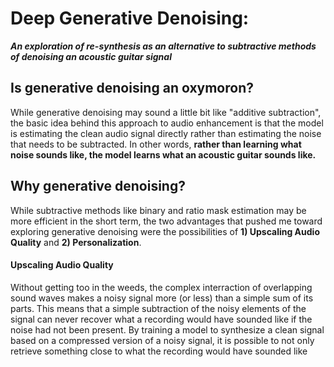 # Deep Generative Denoising: 
***An exploration of re-synthesis as an alternative to subtractive methods of denoising an acoustic guitar signal***

## Is generative denoising an oxymoron?
While generative denoising may sound a little bit like "additive subtraction", the basic idea behind this approach to audio enhancement is that the model is estimating the clean audio signal directly rather than estimating the noise that needs to be subtracted. In other words, **rather than learning what noise sounds like, the model learns what an acoustic guitar sounds like.** 

## Why generative denoising?
While subtractive methods like binary and ratio mask estimation may be more efficient in the short term, the two advantages that pushed me toward exploring generative denoising were the possibilities of **1) Upscaling Audio Quality** and **2) Personalization**. 

#### Upscaling Audio Quality
Without getting too in the weeds, the complex interraction of overlapping sound waves makes a noisy signal more (or less) than a simple sum of its parts. This means that a simple subtraction of the noisy elements of the signal can never recover what a recording would have sounded like if the noise had not been present. By training a model to synthesize a clean signal based on a compressed version of a noisy signal, it is possible to not only retrieve something close to what the recording would have sounded like
